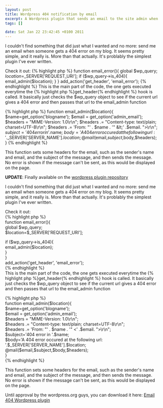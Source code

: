 ```yaml
--- 
layout: post
title: Wordpress 404 notification by email
excerpt: A Wordpress plugin that sends an email to the site admin when a user gets a 404 error
tags: []

date: Sat Jan 22 23:42:45 +0100 2011
---
```

I couldn't find something that did just what I wanted and no more: send me an email when someone gets a 404 error on my blog. It seems pretty simple, and it really is. More than that actually. It's problably the simplest plugin I've ever written.

Check it out:
{% highlight php %}
function email_error(){
    global $wp_query;
    $location=$_SERVER['REQUEST_URI'];
    if ($wp_query-&gt;is_404){
        email_admin($location);
    }
}
add_action('get_header', 'email_error');
{% endhighlight %}
This is the main part of the code, the one gets executed everytime the {% highlight php %}get_header{% endhighlight %} hook is called. It basically just checks the $wp_query object to see if the current url gives a 404 error and then passes that url to the email_admin function

{% highlight php %}
function email_admin($location){
    $name=get_option('blogname');
    $email = get_option('admin_email');
    $headers  = "MIME-Version: 1.0\r\n";
    $headers .= "Content-type: text/plain; charset=UTF-8\r\n";
    $headers .= 'From: "' . $name . '" &lt;' .$email. "&gt;\r\n";
    $subject='404 error in '.$name;
    $body='A 404 error occured at the following url: '.$_SERVER['SERVER_NAME'].$location;
    @mail($email,$subject,$body,$headers);
}
{% endhighlight %}

This function sets some headers for the email, such as the sender's name and email, and the subject of the message, and then sends the message. No error is shown if the message can't be sent, as this would be displayed on the page.

<strong>UPDATE</strong>: Finally available on the <a href="http://wordpress.org/extend/plugins/email-404/">wordpress plugin repository</a><p>
<p>I couldn't find something that did just what I wanted and no more: send me an email when someone gets a 404 error on my blog. It seems pretty simple, and it really is. More than that actually. It's problably the simplest plugin I've ever written.</p>
<p>Check it out:<br />
{% highlight php %}<br />
function email_error(){<br />
	global $wp_query;<br />
	$location=$_SERVER['REQUEST_URI'];</p>
<p>	if ($wp_query->is_404){<br />
		email_admin($location);<br />
	}<br />
}<br />
add_action('get_header', 'email_error');<br />
{% endhighlight %}<br />
This is the main part of the code, the one gets executed everytime the {% highlight php %}get_header{% endhighlight %} hook is called. It basically just checks the $wp_query object to see if the current url gives a 404 error and then passes that url to the email_admin function</p>
<p>{% highlight php %}<br />
function email_admin($location){<br />
	$name=get_option('blogname');<br />
	$email = get_option('admin_email');<br />
	$headers  = "MIME-Version: 1.0\r\n";<br />
	$headers .= "Content-type: text/plain; charset=UTF-8\r\n";<br />
	$headers .= 'From: "' . $name . '" <' .$email. ">\r\n";<br />
	$subject='404 error in '.$name;<br />
	$body='A 404 error occured at the following url: '.$_SERVER['SERVER_NAME'].$location;<br />
	@mail($email,$subject,$body,$headers);<br />
}<br />
{% endhighlight %}</p>
<p>This function sets some headers for the email, such as the sender's name and email, and the subject of the message, and then sends the message. No error is shown if the message can't be sent, as this would be displayed on the page.</p>
<p>Until approval by the wordpress.org guys, you can download it here: <a href='http://cdn.jfoucher.com/uploads/2011/01/email-404.zip'>Email 404 Wordpress plugin</a></p>
</p>
<p></p>
